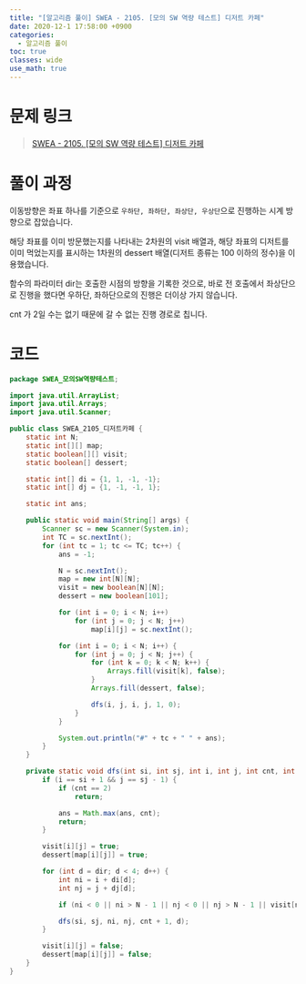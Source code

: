 ```yaml
---
title: "[알고리즘 풀이] SWEA - 2105. [모의 SW 역량 테스트] 디저트 카페"
date: 2020-12-1 17:58:00 +0900
categories:
  - 알고리즘 풀이
toc: true
classes: wide
use_math: true
---
```


# 문제 링크

> [SWEA - 2105. [모의 SW 역량 테스트] 디저트 카페](https://swexpertacademy.com/main/code/problem/problemDetail.do?contestProbId=AV5VwAr6APYDFAWu&categoryId=AV5VwAr6APYDFAWu&categoryType=CODE)

# 풀이 과정

이동방향은 좌표 하나를 기준으로 `우하단, 좌하단, 좌상단, 우상단`으로 진행하는 시계 방향으로 잡았습니다.

해당 좌표를 이미 방문했는지를 나타내는 2차원의 visit 배열과, 해당 좌표의 디저트를 이미 먹었는지를 표시하는 1차원의 dessert 배열(디저트 종류는 100 이하의 정수)을 이용했습니다.

함수의 파라미터 dir는 호출한 시점의 방향을 기록한 것으로, 바로 전 호출에서 좌상단으로 진행을 했다면 우하단, 좌하단으로의 진행은 더이상 가지 않습니다.

cnt 가 2일 수는 없기 때문에 갈 수 없는 진행 경로로 칩니다.

# 코드

```java
package SWEA_모의SW역량테스트;

import java.util.ArrayList;
import java.util.Arrays;
import java.util.Scanner;

public class SWEA_2105_디저트카페 {
    static int N;
    static int[][] map;
    static boolean[][] visit;
    static boolean[] dessert;

    static int[] di = {1, 1, -1, -1};
    static int[] dj = {1, -1, -1, 1};

    static int ans;

    public static void main(String[] args) {
        Scanner sc = new Scanner(System.in);
        int TC = sc.nextInt();
        for (int tc = 1; tc <= TC; tc++) {
            ans = -1;

            N = sc.nextInt();
            map = new int[N][N];
            visit = new boolean[N][N];
            dessert = new boolean[101];

            for (int i = 0; i < N; i++)
                for (int j = 0; j < N; j++)
                    map[i][j] = sc.nextInt();

            for (int i = 0; i < N; i++) {
                for (int j = 0; j < N; j++) {
                    for (int k = 0; k < N; k++) {
                        Arrays.fill(visit[k], false);
                    }
                    Arrays.fill(dessert, false);

                    dfs(i, j, i, j, 1, 0);
                }
            }

            System.out.println("#" + tc + " " + ans);
        }
    }

    private static void dfs(int si, int sj, int i, int j, int cnt, int dir) {
        if (i == si + 1 && j == sj - 1) {
            if (cnt == 2)
                return;

            ans = Math.max(ans, cnt);
            return;
        }

        visit[i][j] = true;
        dessert[map[i][j]] = true;

        for (int d = dir; d < 4; d++) {
            int ni = i + di[d];
            int nj = j + dj[d];

            if (ni < 0 || ni > N - 1 || nj < 0 || nj > N - 1 || visit[ni][nj] || dessert[map[ni][nj]]) continue;

            dfs(si, sj, ni, nj, cnt + 1, d);
        }

        visit[i][j] = false;
        dessert[map[i][j]] = false;
    }
}
```
